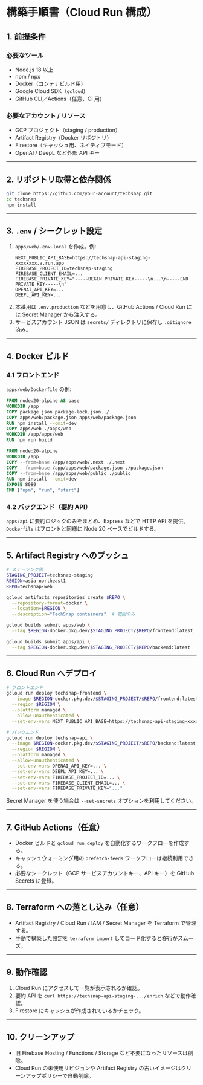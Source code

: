 # 構築手順書（Cloud Run 構成）

## 1. 前提条件

### 必要なツール

- Node.js 18 以上
- npm / npx
- Docker（コンテナビルド用）
- Google Cloud SDK（`gcloud`）
- GitHub CLI／Actions（任意、CI 用）

### 必要なアカウント / リソース

- GCP プロジェクト（staging / production）
- Artifact Registry（Docker リポジトリ）
- Firestore（キャッシュ用、ネイティブモード）
- OpenAI / DeepL など外部 API キー

---

## 2. リポジトリ取得と依存関係

```bash
git clone https://github.com/your-account/techsnap.git
cd techsnap
npm install
```

---

## 3. `.env` / シークレット設定

1. `apps/web/.env.local` を作成。例:
   ```env
   NEXT_PUBLIC_API_BASE=https://techsnap-api-staging-xxxxxxxx.a.run.app
   FIREBASE_PROJECT_ID=techsnap-staging
   FIREBASE_CLIENT_EMAIL=...
   FIREBASE_PRIVATE_KEY="-----BEGIN PRIVATE KEY-----\n...\n-----END PRIVATE KEY-----\n"
   OPENAI_API_KEY=...
   DEEPL_API_KEY=...
   ```
2. 本番用は `.env.production` などを用意し、GitHub Actions / Cloud Run には Secret Manager から注入する。
3. サービスアカウント JSON は `secrets/` ディレクトリに保存し `.gitignore` 済み。

---

## 4. Docker ビルド

### 4.1 フロントエンド

`apps/web/Dockerfile` の例:

```Dockerfile
FROM node:20-alpine AS base
WORKDIR /app
COPY package.json package-lock.json ./
COPY apps/web/package.json apps/web/package.json
RUN npm install --omit=dev
COPY apps/web ./apps/web
WORKDIR /app/apps/web
RUN npm run build

FROM node:20-alpine
WORKDIR /app
COPY --from=base /app/apps/web/.next ./.next
COPY --from=base /app/apps/web/package.json ./package.json
COPY --from=base /app/apps/web/public ./public
RUN npm install --omit=dev
EXPOSE 8080
CMD ["npm", "run", "start"]
```

### 4.2 バックエンド（要約 API）

`apps/api` に要約ロジックのみをまとめ、Express などで HTTP API を提供。`Dockerfile` はフロントと同様に Node 20 ベースでビルドする。

---

## 5. Artifact Registry へのプッシュ

```bash
# ステージング例
STAGING_PROJECT=techsnap-staging
REGION=asia-northeast1
REPO=techsnap-web

gcloud artifacts repositories create $REPO \
  --repository-format=docker \
  --location=$REGION \
  --description="TechSnap containers"  # 初回のみ

gcloud builds submit apps/web \
  --tag $REGION-docker.pkg.dev/$STAGING_PROJECT/$REPO/frontend:latest

gcloud builds submit apps/api \
  --tag $REGION-docker.pkg.dev/$STAGING_PROJECT/$REPO/backend:latest
```

---

## 6. Cloud Run へデプロイ

```bash
# フロントエンド
gcloud run deploy techsnap-frontend \
  --image $REGION-docker.pkg.dev/$STAGING_PROJECT/$REPO/frontend:latest \
  --region $REGION \
  --platform managed \
  --allow-unauthenticated \
  --set-env-vars NEXT_PUBLIC_API_BASE=https://techsnap-api-staging-xxxxxxxx.a.run.app

# バックエンド
gcloud run deploy techsnap-api \
  --image $REGION-docker.pkg.dev/$STAGING_PROJECT/$REPO/backend:latest \
  --region $REGION \
  --platform managed \
  --allow-unauthenticated \
  --set-env-vars OPENAI_API_KEY=... \
  --set-env-vars DEEPL_API_KEY=... \
  --set-env-vars FIREBASE_PROJECT_ID=... \
  --set-env-vars FIREBASE_CLIENT_EMAIL=... \
  --set-env-vars FIREBASE_PRIVATE_KEY="..."
```

Secret Manager を使う場合は `--set-secrets` オプションを利用してください。

---

## 7. GitHub Actions（任意）

- Docker ビルドと `gcloud run deploy` を自動化するワークフローを作成する。
- キャッシュウォーミング用の `prefetch-feeds` ワークフローは継続利用できる。
- 必要なシークレット（GCP サービスアカウントキー、API キー）を GitHub Secrets に登録。

---

## 8. Terraform への落とし込み（任意）

- Artifact Registry / Cloud Run / IAM / Secret Manager を Terraform で管理する。
- 手動で構築した設定を `terraform import` してコード化すると移行がスムーズ。

---

## 9. 動作確認

1. Cloud Run にアクセスして一覧が表示されるか確認。
2. 要約 API を `curl https://techsnap-api-staging-.../enrich` などで動作確認。
3. Firestore にキャッシュが作成されているかチェック。

---

## 10. クリーンアップ

- 旧 Firebase Hosting / Functions / Storage など不要になったリソースは削除。
- Cloud Run の未使用リビジョンや Artifact Registry の古いイメージはクリーンアップポリシーで自動削除。
